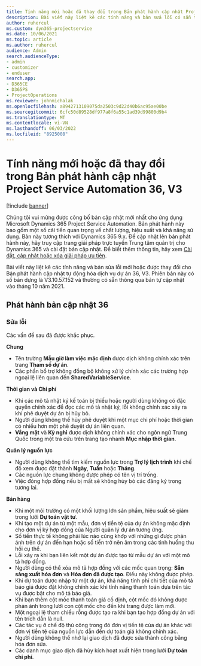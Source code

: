 ```yaml
---
title: Tính năng mới hoặc đã thay đổi trong Bản phát hành cập nhật Project Service Automation 36, V3
description: Bài viết này liệt kê các tính năng và bản sửa lỗi có sẵn trong Microsoft Dynamics 365 Project Service Automation Cập nhật Bản phát hành 36, V3.
author: ruhercul
ms.custom: dyn365-projectservice
ms.date: 10/06/2021
ms.topic: article
ms.author: ruhercul
audience: Admin
search.audienceType:
- admin
- customizer
- enduser
search.app:
- D365CE
- D365PS
- ProjectOperations
ms.reviewer: johnmichalak
ms.openlocfilehash: a8942713109075da2503c9d22d40b6ac95ae00be
ms.sourcegitcommit: 6cfc50d89528df977a8f6a55c1ad39d99800d9b4
ms.translationtype: MT
ms.contentlocale: vi-VN
ms.lasthandoff: 06/03/2022
ms.locfileid: "8925008"
---
```

# <a name="whats-new-or-changed-in-project-service-automation-update-release-36-v3"></a>Tính năng mới hoặc đã thay đổi trong Bản phát hành cập nhật Project Service Automation 36, V3

[!include [banner](../includes/psa-now-project-operations.md)]

Chúng tôi vui mừng được công bố bản cập nhật mới nhất cho ứng dụng Microsoft Dynamics 365 Project Service Automation. Bản phát hành này bao gồm một số cải tiến quan trọng về chất lượng, hiệu suất và khả năng sử dụng. Bản này tương thích với Dynamics 365 9.x. Để cập nhật lên bản phát hành này, hãy truy cập trang giải pháp trực tuyến Trung tâm quản trị cho Dynamics 365 và cài đặt bản cập nhật. Để biết thêm thông tin, hãy xem [Cài đặt, cập nhật hoặc xóa giải pháp ưu tiên](/power-platform/admin/install-remove-preferred-solution).

Bài viết này liệt kê các tính năng và bản sửa lỗi mới hoặc được thay đổi cho Bản phát hành cập nhật tự động hóa dịch vụ dự án 36, V3. Phiên bản này có số bản dựng là V3.10.57.152 và thường có sẵn thông qua bản tự cập nhật vào tháng 10 năm 2021.

## <a name="update-release-36"></a>Phát hành bản cập nhật 36

### <a name="bug-fixes"></a>Sửa lỗi

Các vấn đề sau đã được khắc phục.

**Chung**
- Tên trường **Mẫu giờ làm việc mặc định** được dịch không chính xác trên trang **Tham số dự án**.
- Các phần bổ trợ không đồng bộ không xử lý chính xác các trường hợp ngoại lệ liên quan đến **SharedVariableService**.

**Thời gian và Chi phí**
- Khi các mô tả nhật ký kế toán bị thiếu hoặc người dùng không có đặc quyền chính xác để đọc các mô tả nhật ký, lỗi không chính xác xảy ra khi phê duyệt dự án bị hủy bỏ.
- Người dùng không thể hủy phê duyệt khi một mục chi phí hoặc thời gian có nhiều hơn một phê duyệt dự án liên quan.
- **Vắng mặt** và **Kỳ nghỉ** được dịch không chính xác cho ngôn ngữ Trung Quốc trong một tra cứu trên trang tạo nhanh **Mục nhập thời gian**.

**Quản lý nguồn lực**
- Người dùng không thể tìm kiếm nguồn lực trong **Trợ lý lịch trình** khi chế độ xem được đặt thành **Ngày**, **Tuần** hoặc **Tháng**.
- Các nguồn lực chung không được phép có tên vị trí trống. 
- Việc đóng hợp đồng nếu bị mất sẽ không hủy bỏ các đăng ký trong tương lai.

**Bán hàng**
- Khi một môi trường có một khối lượng lớn sản phẩm, hiệu suất sẽ giảm trong lưới **Dự toán vật tư**.
- Khi tạo một dự án từ một mẫu, đơn vị tiền tệ của dự án không mặc định cho đơn vị ký hợp đồng của Người quản lý dự án tương ứng.
- Số tiền thực tế không phải lúc nào cũng khớp với những gì được phản ánh trên dự án đến hạn hoặc số tiền trở nên âm trong các tình huống thu hồi cụ thể.
- Lỗi xảy ra khi bạn liên kết một dự án được tạo từ mẫu dự án với một mô tả hợp đồng.
- Người dùng có thể xóa mô tả hợp đồng với các mốc quan trọng: **Sẵn sàng xuất hóa đơn** và **Hóa đơn đã được tạo**. Điều này không được phép.
- Khi dự toán được nhập từ một dự án, khả năng tính phí chi tiết của mô tả báo giá được đặt không chính xác khi tính năng thanh toán dựa trên tác vụ được bật cho mô tả báo giá.
- Khi bạn thêm cột mốc thanh toán giá cố định, cột mốc đó không được phản ánh trong lưới con cột mốc cho đến khi trang được làm mới.
- Một ngoại lệ tham chiếu rỗng được tạo ra khi bạn tạo hợp đồng dự án với tên trích dẫn là null.
- Các tác vụ ở chế độ thủ công trong đó đơn vị tiền tệ của dự án khác với đơn vị tiền tệ của nguồn lực dẫn đến dự toán giá không chính xác.
- Người dùng không thể nhớ lại giao dịch đã được sửa thành công bằng hóa đơn sửa.
- Các danh mục giao dịch đã hủy kích hoạt xuất hiện trong lưới **Dự toán chi phí**.



